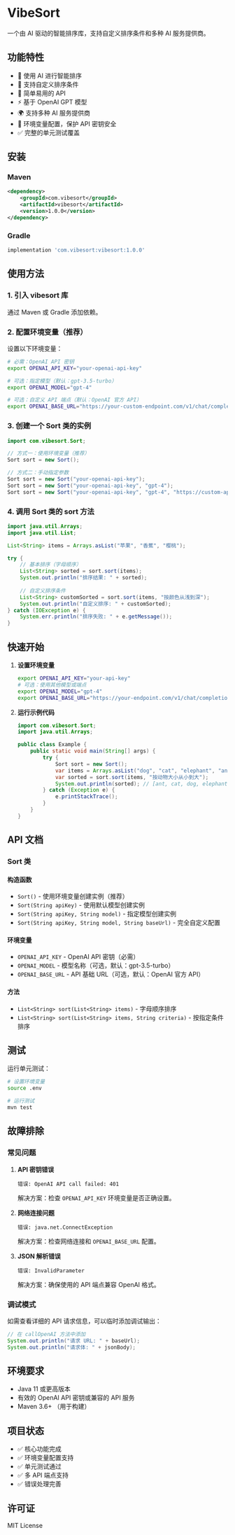 # VibeSort

一个由 AI 驱动的智能排序库，支持自定义排序条件和多种 AI 服务提供商。

## 功能特性

- 🤖 使用 AI 进行智能排序
- 📝 支持自定义排序条件
- 🔧 简单易用的 API
- ⚡ 基于 OpenAI GPT 模型
- 🌍 支持多种 AI 服务提供商
- 🔐 环境变量配置，保护 API 密钥安全
- ✅ 完整的单元测试覆盖

## 安装

### Maven

```xml
<dependency>
    <groupId>com.vibesort</groupId>
    <artifactId>vibesort</artifactId>
    <version>1.0.0</version>
</dependency>
```

### Gradle

```gradle
implementation 'com.vibesort:vibesort:1.0.0'
```

## 使用方法

### 1. 引入 vibesort 库

通过 Maven 或 Gradle 添加依赖。

### 2. 配置环境变量（推荐）

设置以下环境变量：

```bash
# 必需：OpenAI API 密钥
export OPENAI_API_KEY="your-openai-api-key"

# 可选：指定模型（默认：gpt-3.5-turbo）
export OPENAI_MODEL="gpt-4"

# 可选：自定义 API 端点（默认：OpenAI 官方 API）
export OPENAI_BASE_URL="https://your-custom-endpoint.com/v1/chat/completions"
```

### 3. 创建一个 Sort 类的实例

```java
import com.vibesort.Sort;

// 方式一：使用环境变量（推荐）
Sort sort = new Sort();

// 方式二：手动指定参数
Sort sort = new Sort("your-openai-api-key");
Sort sort = new Sort("your-openai-api-key", "gpt-4");
Sort sort = new Sort("your-openai-api-key", "gpt-4", "https://custom-api.com/v1/chat/completions");
```

### 4. 调用 Sort 类的 sort 方法

```java
import java.util.Arrays;
import java.util.List;

List<String> items = Arrays.asList("苹果", "香蕉", "樱桃");

try {
    // 基本排序（字母顺序）
    List<String> sorted = sort.sort(items);
    System.out.println("排序结果: " + sorted);
    
    // 自定义排序条件
    List<String> customSorted = sort.sort(items, "按颜色从浅到深");
    System.out.println("自定义排序: " + customSorted);
} catch (IOException e) {
    System.err.println("排序失败: " + e.getMessage());
}
```

## 快速开始

1. **设置环境变量**
   ```bash
   export OPENAI_API_KEY="your-api-key"
   # 可选：使用其他模型或端点
   export OPENAI_MODEL="gpt-4"
   export OPENAI_BASE_URL="https://your-endpoint.com/v1/chat/completions"
   ```

2. **运行示例代码**
   ```java
   import com.vibesort.Sort;
   import java.util.Arrays;
   
   public class Example {
       public static void main(String[] args) {
           try {
               Sort sort = new Sort();
               var items = Arrays.asList("dog", "cat", "elephant", "ant");
               var sorted = sort.sort(items, "按动物大小从小到大");
               System.out.println(sorted); // [ant, cat, dog, elephant]
           } catch (Exception e) {
               e.printStackTrace();
           }
       }
   }
   ```

## API 文档

### Sort 类

#### 构造函数

- `Sort()` - 使用环境变量创建实例（推荐）
- `Sort(String apiKey)` - 使用默认模型创建实例
- `Sort(String apiKey, String model)` - 指定模型创建实例
- `Sort(String apiKey, String model, String baseUrl)` - 完全自定义配置

#### 环境变量

- `OPENAI_API_KEY` - OpenAI API 密钥（必需）
- `OPENAI_MODEL` - 模型名称（可选，默认：gpt-3.5-turbo）
- `OPENAI_BASE_URL` - API 基础 URL（可选，默认：OpenAI 官方 API）

#### 方法

- `List<String> sort(List<String> items)` - 字母顺序排序
- `List<String> sort(List<String> items, String criteria)` - 按指定条件排序

## 测试

运行单元测试：

```bash
# 设置环境变量
source .env

# 运行测试
mvn test
```

## 故障排除

### 常见问题

1. **API 密钥错误**
   ```
   错误: OpenAI API call failed: 401
   ```
   解决方案：检查 `OPENAI_API_KEY` 环境变量是否正确设置。

2. **网络连接问题**
   ```
   错误: java.net.ConnectException
   ```
   解决方案：检查网络连接和 `OPENAI_BASE_URL` 配置。

3. **JSON 解析错误**
   ```
   错误: InvalidParameter
   ```
   解决方案：确保使用的 API 端点兼容 OpenAI 格式。

### 调试模式

如需查看详细的 API 请求信息，可以临时添加调试输出：

```java
// 在 callOpenAI 方法中添加
System.out.println("请求 URL: " + baseUrl);
System.out.println("请求体: " + jsonBody);
```

## 环境要求

- Java 11 或更高版本
- 有效的 OpenAI API 密钥或兼容的 API 服务
- Maven 3.6+ （用于构建）

## 项目状态

- ✅ 核心功能完成
- ✅ 环境变量配置支持
- ✅ 单元测试通过
- ✅ 多 API 端点支持
- ✅ 错误处理完善

## 许可证

MIT License
